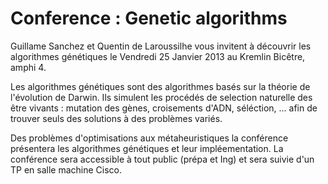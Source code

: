 Conference : Genetic algorithms
===============================

Guillame Sanchez et Quentin de Laroussilhe vous invitent à découvrir les
algorithmes génétiques le Vendredi 25 Janvier 2013 au Kremlin Bicêtre, amphi 4.

Les algorithmes génétiques sont des algorithmes basés sur la théorie de
l'évolution de Darwin. Ils simulent les procédés de selection naturelle des
être vivants : mutation des gènes, croisements d'ADN, séléction, ... afin de
trouver seuls des solutions à des problèmes variés.

Des problèmes d'optimisations aux métaheuristiques la conférence présentera les
algorithmes génétiques et leur impléementation. La conférence sera accessible à
tout public (prépa et Ing) et sera suivie d'un TP en salle machine Cisco.

